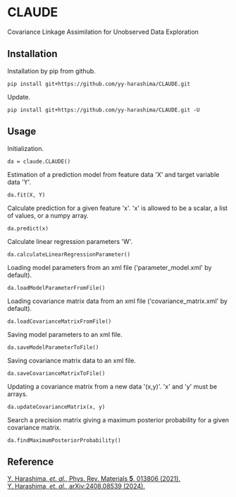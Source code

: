 # CLAUDE
Covariance Linkage Assimilation for Unobserved Data Exploration
## Installation
Installation by pip from github.
```
pip install git+https://github.com/yy-harashima/CLAUDE.git
```
Update.
```
pip install git+https://github.com/yy-harashima/CLAUDE.git -U
```
## Usage
Initialization.
```
da = claude.CLAUDE()
```
Estimation of a prediction model from feature data 'X' and target variable data 'Y'.
```
da.fit(X, Y)
```
Calculate prediction for a given feature 'x'. 'x' is allowed to be a scalar, a list of values, or a numpy array.
```
da.predict(x)
```
Calculate linear regression parameters 'W'.
```
da.calculateLinearRegressionParameter()
```
Loading model parameters from an xml file ('parameter_model.xml' by default).
```
da.loadModelParameterFromFile()
```
Loading covariance matrix data from an xml file ('covariance_matrix.xml' by default).
```
da.loadCovarianceMatrixFromFile()
```
Saving model parameters to an xml file.
```
da.saveModelParameterToFile()
```
Saving covariance matrix data to an xml file.
```
da.saveCovarianceMatrixToFile()
```
Updating a covariance matrix from a new data '(x,y)'. 'x' and 'y' must be arrays.
```
da.updateCovarianceMatrix(x, y)
```
Search a precision matrix giving a maximum posterior probability for a given covariance matrix.
```
da.findMaximumPosteriorProbability()
```
## Reference
[Y. Harashima, *et. al.*, Phys. Rev. Materials **5**, 013806 (2021).](https://journals.aps.org/prmaterials/abstract/10.1103/PhysRevMaterials.5.013806)  
[Y. Harashima, *et. al.*, arXiv:2408.08539 (2024).](https://doi.org/10.48550/arXiv.2408.08539)